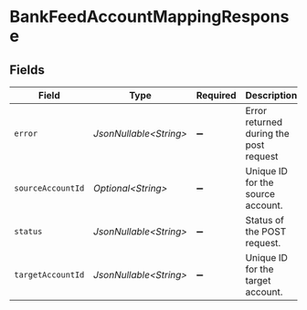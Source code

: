 # BankFeedAccountMappingResponse


## Fields

| Field                                  | Type                                   | Required                               | Description                            |
| -------------------------------------- | -------------------------------------- | -------------------------------------- | -------------------------------------- |
| `error`                                | *JsonNullable\<String>*                | :heavy_minus_sign:                     | Error returned during the post request |
| `sourceAccountId`                      | *Optional\<String>*                    | :heavy_minus_sign:                     | Unique ID for the source account.      |
| `status`                               | *JsonNullable\<String>*                | :heavy_minus_sign:                     | Status of the POST request.            |
| `targetAccountId`                      | *JsonNullable\<String>*                | :heavy_minus_sign:                     | Unique ID for the target account.      |